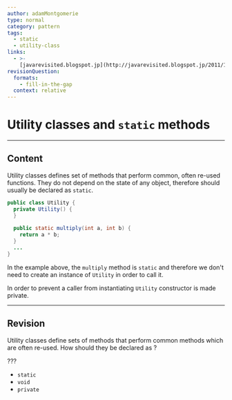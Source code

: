 ```yaml
---
author: adamMontgomerie
type: normal
category: pattern
tags:
  - static
  - utility-class
links:
  - >-
    [javarevisited.blogspot.jp](http://javarevisited.blogspot.jp/2011/11/static-keyword-method-variable-java.html){website}
revisionQuestion:
  formats:
    - fill-in-the-gap
  context: relative
---
```


# Utility classes and `static` methods


---

## Content

Utility classes defines set of methods that perform common, often re-used functions. They do not depend on the state of any object, therefore should usually be declared as `static`.

```java
public class Utility {
  private Utility() {
  }
  
  public static multiply(int a, int b) {
    return a * b;
  }
  ...
}
```

In the example above, the `multiply` method is `static` and therefore we don't need to create an instance of `Utility` in order to call it. 

In order to prevent a caller from instantiating `Utility` constructor is made private.


---

## Revision

Utility classes define sets of methods that perform common methods which are often re-used. How should they be declared as ? 

???

- `static` 
- `void` 
- `private`

